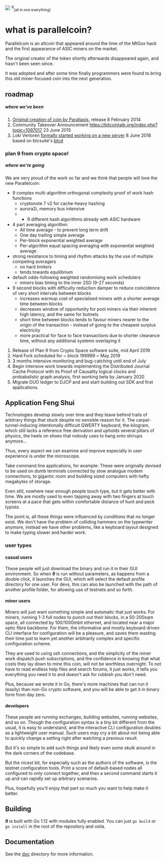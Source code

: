  <img src="https://git.parallelcoin.io/com/assets/raw/branch/master/logo/logo64x64.png"> <sup><i>9</i></sup><sub>[all in one everything]</sub>

# what is parallelcoin?

Parallelcoin is an altcoin that appeared around the time of the MtGox hack and the first appearance of ASIC miners on the market.

The original creator of the token shortly afterwards disappeared again, and hasn't been seen since.

It was adopted and after some time finally programmers were found to bring this old miner-focused coin into the next generation.

## roadmap

##### where we've been

1. [Original creation of coin by Parallaxis](https://bitcointalk.org/index.php?topic=721170.msg8145710#msg8145710), release 8 February 2014
2. Community Takeover Announcement https://bitcointalk.org/index.php?topic=1097017 23 June 2015
3. Loki Verloren [formally started working on a new server](https://bitcointalk.org/index.php?topic=1097017.msg39670320#msg39670320) 8 June 2018 based on btcsuite's [btcd](https://github.com/btcsuite/btcd)

### plan 9 from crypto space!

##### where we're going

We are very proud of the work so far and we think that people will love the new Parallelcoin:

- 9 complex multi-algorithm orthogonal complexity proof of work hash functions
    - cryptonote 7 v2 for cache-heavy hashing
    - aurora2i, memory bus intensive
    - + 9 different hash algorithms already with ASIC hardware
- 4 part averaging algorithm:
    - All time average - to prevent long term drift
    - One day trailing simple average
    - Per-block exponential weighted average
    - Per-algorithm equal spacing averaging with exponential weighted average
- strong resistance to timing and rhythm attacks by the use of multiple competing averagers 
    - no hard limiters
    - tends towards equilibrium
- default odds-following weighted randomising work schedulers
    - miners bias timing to the inner 2SD (9-27 seconds)
- 9 second blocks with difficulty reduction damper to reduce coincidence of very short intervals between blocks
    - increases warmup cost of specialised miners with a shorter average time between blocks
    - decreases window of opportunity for pool miners via their inherent high latency, and the same for botnets
    - short time between blocks tends to favour miners nearer to the origin of  the transaction - instead of going to the cheapest surplus electricity
    - more practical for face to face transactions due to shorter clearance time, without any additional systems overlaying it

1. Release of Plan 9 from Crypto Space software suite, mid April 2019
2. Hard Fork scheduled for ~ block 199999 ~ May 2019
3. 3 months intensive monitoring and bug-catching until end of July
4. Begin intensive work towards implementing the Distributed Journal Cache Protocol with its Proof of Causality logical clocks and probabalistic graph analysis, first working beta by January 2020
5. Migrate DUO ledger to DJCP and and start building out SDK and first applications.

## Application Feng Shui

Technologies develop slowly over time and they leave behind trails of arbitrary things that stuck despite no sensible reason for it. The carpal-tunnel-inducing intentionally difficult QWERTY keyboard, the kilogram, which still lacks a reference free derivation and upholds several pillars of physics, the heels on shoes that nobody uses to hang onto stirrups anymore...

Thus, every aspect we can examine and improve especially in user experience is under the microscope.

Take command line applications, for example: These were originally devised to be used on dumb terminals connected by slow analogue modem connections, to gigantic room and building sized computers with hefty megabytes of storage.

Even still, nowhere near enough people touch type, but it gets better with time. We are mostly used to even tapping away with two fingers at touch screens at a pace that gets within comfortable distance of hunt and peck typists.

The point is, all these things were influenced by conditions that no longer exist. We don't have the problem of colliding hammers on the typewriter anymore, instead we have other problems, like a keyboard layout designed to make typing slower and harder work.

### user types

#### casual users

These people will just download the binary and run it in their GUI environment. So when ***9*** is run without parameters, as happens from a double click, it launches the GUI, which will select the default profile directory for one user. For devs, this can also be launched with the path of another profile folder, for allowing use of testnets and so forth.

#### miner users

Miners will just want something simple and automatic that just works. For miners, running 1-3 full nodes to punch out their blocks, in a 50-200sqm space, all connected by 100/1000mbit ethernet, and located near a major optic fibre backbone. For them, the informative and mostly keyboard driven CLI interface for configuration will be a pleasure, and saves them wasting their time just to learn yet another arbitrarily complex and specific configuration scheme.

They are used to using ssh connections, and the simplicity of the miner work dispatch push subscriptions, and the confidence in knowing that what costs they lay down to mine this coin, will not be worthless overnight. To not have to read endless help files and search forums, it just works, it tells you everything you need it to and doesn't ask for rubbish you don't need.

Plus, because we wrote it in Go, there's more machines that can run it (easily) than non-Go crypto software, and you will be able to get it in binary form from day zero.


#### developers

These people are running exchanges, building websites, running websites, and so on. Though the configuration syntax is a tiny bit different from the usual, it is easy to understand, and the interactive CLI configuration doubles as a lightweight user manual. Such users may cry a bit about not being able to quickly change a setting right after watching a previous result.

But it's so simple to add such things and likely even some skulk around in the dark corners of the codebase.

But the nicest bit, for especially such as the authors of the software, is the testnet configuration tools. Print a score of default-based nodes all configured to only connect together, and then a second command starts it up and can rapidly set up arbitrary scenarios.

Plus, hopefully you'll enjoy that part so much you want to help make it better.

## Building

***9*** is built with Go 1.12 with modules fully enabled. You can just `go build` or `go install` in the root of the repository and voila.

## Documentation

See the [doc](doc/) directory for more information.